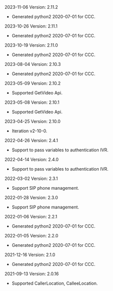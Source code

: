 2023-11-06 Version: 2.11.2
- Generated python2 2020-07-01 for CCC.

2023-10-26 Version: 2.11.1
- Generated python2 2020-07-01 for CCC.

2023-10-19 Version: 2.11.0
- Generated python2 2020-07-01 for CCC.

2023-08-04 Version: 2.10.3
- Generated python2 2020-07-01 for CCC.

2023-05-09 Version: 2.10.2
- Supported GetVideo Api.

2023-05-08 Version: 2.10.1
- Supported GetVideo Api.

2023-04-25 Version: 2.10.0
- Iteration v2-10-0.

2022-04-26 Version: 2.4.1
- Support to pass variables to authentication IVR.

2022-04-14 Version: 2.4.0
- Support to pass variables to authentication IVR.

2022-03-02 Version: 2.3.1
- Support SIP phone management.

2022-01-28 Version: 2.3.0
- Support SIP phone management.

2022-01-06 Version: 2.2.1
- Generated python2 2020-07-01 for CCC.

2022-01-05 Version: 2.2.0
- Generated python2 2020-07-01 for CCC.

2021-12-16 Version: 2.1.0
- Generated python2 2020-07-01 for CCC.

2021-09-13 Version: 2.0.16
- Supported CallerLocation, CalleeLocation.

